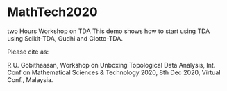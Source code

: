 # MathTech2020
two Hours Workshop on TDA
This demo shows how to start using TDA using Scikit-TDA, Gudhi and Giotto-TDA.

Please cite as:

R.U. Gobithaasan, Workshop on Unboxing Topological Data Analysis,
Int. Conf on Mathematical Sciences & Technology 2020, 8th Dec 2020, Virtual Conf., Malaysia.
